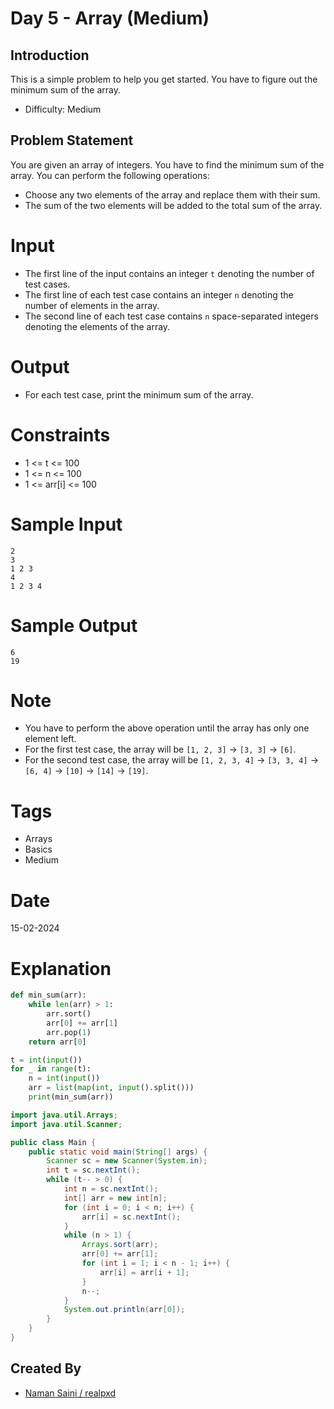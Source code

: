 # Day 5 - Array (Medium)

## Introduction
This is a simple problem to help you get started. You have to figure out the minimum sum of the array.
- Difficulty: Medium

## Problem Statement
You are given an array of integers. You have to find the minimum sum of the array. You can perform the following operations:
- Choose any two elements of the array and replace them with their sum.
- The sum of the two elements will be added to the total sum of the array.


# Input
- The first line of the input contains an integer `t` denoting the number of test cases.
- The first line of each test case contains an integer `n` denoting the number of elements in the array.
- The second line of each test case contains `n` space-separated integers denoting the elements of the array.

# Output
- For each test case, print the minimum sum of the array.

# Constraints
- 1 <= t <= 100
- 1 <= n <= 100
- 1 <= arr[i] <= 100

# Sample Input
```
2
3
1 2 3
4
1 2 3 4
```

# Sample Output
```
6
19
```

# Note
- You have to perform the above operation until the array has only one element left.
- For the first test case, the array will be `[1, 2, 3]` -> `[3, 3]` -> `[6]`.
- For the second test case, the array will be `[1, 2, 3, 4]` -> `[3, 3, 4]` -> `[6, 4]` -> `[10]` -> `[14]` -> `[19]`.

# Tags
- Arrays
- Basics
- Medium

# Date
15-02-2024

# Explanation

```python
def min_sum(arr):
    while len(arr) > 1:
        arr.sort()
        arr[0] += arr[1]
        arr.pop(1)
    return arr[0]

t = int(input())
for _ in range(t):
    n = int(input())
    arr = list(map(int, input().split()))
    print(min_sum(arr))
```
```java
import java.util.Arrays;
import java.util.Scanner;

public class Main {
    public static void main(String[] args) {
        Scanner sc = new Scanner(System.in);
        int t = sc.nextInt();
        while (t-- > 0) {
            int n = sc.nextInt();
            int[] arr = new int[n];
            for (int i = 0; i < n; i++) {
                arr[i] = sc.nextInt();
            }
            while (n > 1) {
                Arrays.sort(arr);
                arr[0] += arr[1];
                for (int i = 1; i < n - 1; i++) {
                    arr[i] = arr[i + 1];
                }
                n--;
            }
            System.out.println(arr[0]);
        }
    }
}
```


## Created By
- [Naman Saini / realpxd](https://github.com/realpxd)

